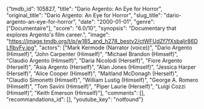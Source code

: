 {"tmdb_id": 105827, "title": "Dario Argento: An Eye for Horror", "original_title": "Dario Argento: An Eye for Horror", "slug_title": "dario-argento-an-eye-for-horror", "date": "2000-01-01", "genre": ["Documentaire"], "score": "6.0/10", "synopsis": "Documentary that explores Argento's film career.", "image": "https://image.tmdb.org/t/p/w185_and_h278_bestv2/ctWFUdZf7fXsbaljr86DLfIbvFy.jpg", "actors": ["Mark Kermode (Narrator (voice))", "Dario Argento (Himself)", "John Carpenter (Himself)", "Michael Brandon (Himself)", "Claudio Argento (Himself)", "Daria Nicolodi (Herself)", "Fiore Argento (Herself)", "Asia Argento (Herself)", "Alan Jones (Himself)", "Jessica Harper (Herself)", "Alice Cooper (Himself)", "Maitland McDonagh (Herself)", "Claudio Simonetti (Himself)", "William Lustig (Himself)", "George A. Romero (Himself)", "Tom Savini (Himself)", "Piper Laurie (Herself)", "Luigi Cozzi (Himself)", "Keith Emerson (Himself)"], "comments": [], "recommandations_id": [], "youtube_key": "notfound"}